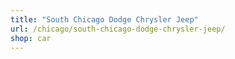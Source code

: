 ```yaml
---
title: "South Chicago Dodge Chrysler Jeep"
url: /chicago/south-chicago-dodge-chrysler-jeep/
shop: car
---
```

